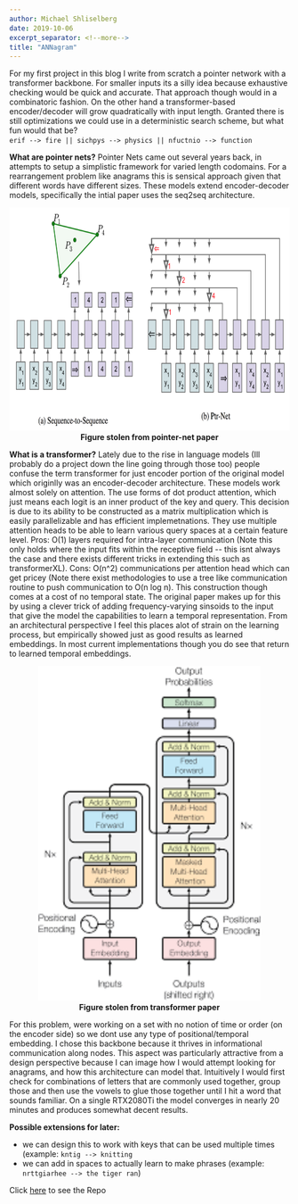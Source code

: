 ```yaml
---
author: Michael Shliselberg
date: 2019-10-06
excerpt_separator: <!--more-->
title: "ANNagram"
---
```


For my first project in this blog I write from scratch a pointer network with a transformer backbone. For smaller inputs its a silly idea because exhaustive checking would be quick and accurate. That approach though would in a combinatoric fashion. On the other hand a transformer-based encoder/decoder will grow quadratically with input length. Granted there is still optimizations we could use in a deterministic search scheme, but what fun would that be?   
`erif --> fire || sichpys --> physics || nfuctnio --> function`  

<!--more-->

**What are pointer nets?** Pointer Nets came out several years back, in attempts to setup a simplistic framework for varied length codomains. For a rearrangement problem like anagrams this is sensical approach given that different words have different sizes. These models extend encoder-decoder models, specifically the intial paper uses the seq2seq architecture.

<p align="center">
  <img src="../images/ANNagram/pointer_net.png" width="600px" height="400px">
  <br><b>Figure stolen from pointer-net paper</b>
</p>

**What is a transformer?** Lately due to the rise in language models (Ill probably do a project down the line going through those too) people confuse the term transformer for just encoder portion of the original model which originlly was an encoder-decoder architecture. These models work almost solely on attention. The use forms of dot product attention, which just means each logit is an inner product of the key and query. This decision is due to its ability to be constructed as a matrix multiplication which is easily parallelizable and has efficient implemetnations. They use multiple attention heads to be able to learn various query spaces at a certain feature level. Pros: O(1) layers required for intra-layer communication (Note this only holds where the input fits within the receptive field -- this isnt always the case and there exists different tricks in extending this such as transformerXL). Cons: O(n^2) communications per attention head which can get pricey (Note there exist methodologies to use a tree like communication routine to push communication to O(n log n). This construction though comes at a cost of no temporal state. The original paper makes up for this by using a clever trick of adding frequency-varying sinsoids to the input that give the model the capabilities to learn a temporal representation. From an architectural perspective I feel this places alot of strain on the learning process, but empirically showed just as good results as learned embeddings. In most current implementations though you do see that return to learned temporal embeddings. 

<p align="center">
  <img src="../images/ANNagram/transformer.png" width="400px" height="600px">
  <br><b>Figure stolen from transformer paper</b>
</p>  

For this problem, were working on a set with no notion of time or order (on the encoder side) so we dont use any type of positional/temporal embedding. I chose this backbone because it thrives in informational communication along nodes. This aspect was particularly attractive from a design perspective because I can image how I would attempt looking for anagrams, and how this architecture can model that. Intuitively I would first check for combinations of letters that are commonly used together, group those and then use the vowels to glue those together until I hit a word that sounds familiar. On a single RTX2080Ti the model converges in nearly 20 minutes and produces somewhat decent results.  

**Possible extensions for later:** 
- we can design this to work with keys that can be used multiple times (example: `kntig --> knitting`
- we can add in spaces to actually learn to make phrases (example: `nrttgiarhee --> the tiger ran`)  
  
Click [here](https://github.com/mshlis/ANNagram) to see the Repo